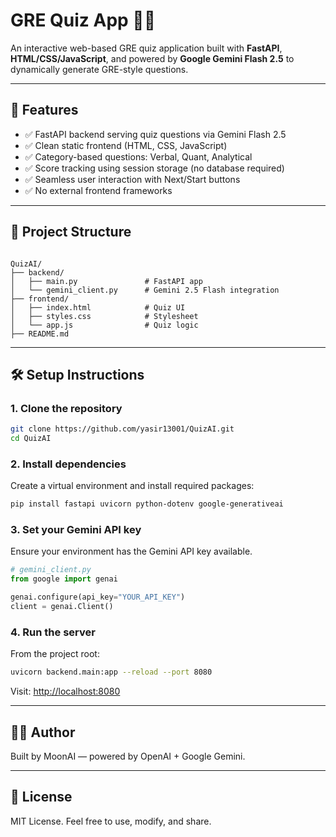 # GRE Quiz App 🧠✨

An interactive web-based GRE quiz application built with **FastAPI**, **HTML/CSS/JavaScript**, and powered by **Google Gemini Flash 2.5** to dynamically generate GRE-style questions.

---

## 🚀 Features

- ✅ FastAPI backend serving quiz questions via Gemini Flash 2.5
- ✅ Clean static frontend (HTML, CSS, JavaScript)
- ✅ Category-based questions: Verbal, Quant, Analytical
- ✅ Score tracking using session storage (no database required)
- ✅ Seamless user interaction with Next/Start buttons
- ✅ No external frontend frameworks

---

## 📁 Project Structure

```

QuizAI/
├── backend/
│   ├── main.py               # FastAPI app
│   └── gemini_client.py      # Gemini 2.5 Flash integration
├── frontend/
│   ├── index.html            # Quiz UI
│   ├── styles.css            # Stylesheet
│   └── app.js                # Quiz logic
├── README.md

````

---

## 🛠️ Setup Instructions

### 1. Clone the repository

```bash
git clone https://github.com/yasir13001/QuizAI.git
cd QuizAI
````

### 2. Install dependencies

Create a virtual environment and install required packages:

```bash
pip install fastapi uvicorn python-dotenv google-generativeai
```

### 3. Set your Gemini API key

Ensure your environment has the Gemini API key available.

```python
# gemini_client.py
from google import genai

genai.configure(api_key="YOUR_API_KEY")
client = genai.Client()
```

### 4. Run the server

From the project root:

```bash
uvicorn backend.main:app --reload --port 8080
```

Visit: [http://localhost:8080](http://localhost:8080)

---



## 🧑‍💻 Author

Built by MoonAI — powered by OpenAI + Google Gemini.

---

## 📄 License

MIT License. Feel free to use, modify, and share.
